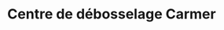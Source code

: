 ---
title: "Centre de débosselage Carmer"
url: /chandler/centre-de-debosselage-carmer/
shop: Autowerkstatt
---